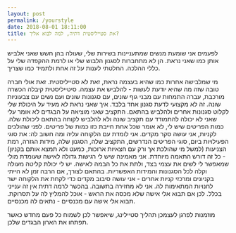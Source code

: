 ```yaml
---
layout: post
permalink: /yourstyle
date: 2018-08-01 18:11:00
title: את סטייליסטית דתיה, למה לבוא אליך?
---
```


לפעמים אני שומעת מנשים שמתעניינות בשירות שלי, שעולה בהן חשש שאני אלביש אותן כמו שאני נראת.
הן לא מתחברות לסגנון הלבוש שלי או לרמת ההקפדה שלי על כללי ההלכה.
החלטתי לענות על זה אחת ולתמיד כמו שצריך.

מי שמלבישה אחרות כמו שהיא בעצמה נראת, זאת לא סטייליסטית.
זאת אולי חברה טובה שזה מה שהיא יודעת לעשות - להלביש את עצמה.
סיטייליסטית קיבלה הכשרה מורכבת, עברה התמחות עם מבני גוף שונים, עם סגנונות שונים ועם נשים עם צבעוניות שונה. זה לא מקצועי לדעת סגנון אחד בלבד.
איך שאני נראת לא מעיד על היכולת שלי לקלוט סגנונות אחרים ולהלביש בהתאם.
התקציב שאני מוציאה על הבגדים לא אומר עלי שאני לא יכולה להתמודד עם תקציב שונה ולא להלביש לקוחה בהתאם ליכולת שלה.
כמות הפריטים שיש לי, לא אומר שכל אחת חייבת כזו כמות של פריטים.
לפני שהולכים לקניות, אני עושה סקר מקדים.
אני  לומדת עם הלקוחה עליה ומה חשוב לה: את סוגי הפעילויות ביום, סוגי הפריטים הנדרשים, התקציב שלה, הסגנון שלה, מידות הגזרה, רמת הצניעות (למשל מי שהולכת אך ורק עם חצאיות ארוכות, כמעט ולא תמצא אותם בקניון) - כל זה דורש התאמה מיוחדת.
אני מאמינה שיש לי רגישות גדולה לאישה שעומדת מולי שמאפשר לי לשים את עצמי בצד, ולתת את כל הבמה לאישה.
יש לי יכולת קליטה מעולה וקלה לכל הסגנונות והמידות האפשריות.
בהתאם לצורך, אם הרבה זמן לא הייתי בקניונים ומרכזי קניות אחרים - אני עושה סיבוב מקדים כדי לקחת את הלקוחה ישר לחנויות המתאימות לה.
אני לא מחזירה בתשובה. בהכשר לרמה דתית אין זה ענייני בכלל.
לכן אם תבוא אלי אישה שלא מכסה את הראש - אוכל להמליץ לה על תסרוקת.
תבוא אלי אישה עם מכנסיים - נתאים לה מכנסיים.

מוזמנות לפרגן לעצמכן תהליך סטיילינג, שיאפשר לכן לשמוח כל פעם מחדש כאשר תפתחו את הארון הבגדים שלכן.
